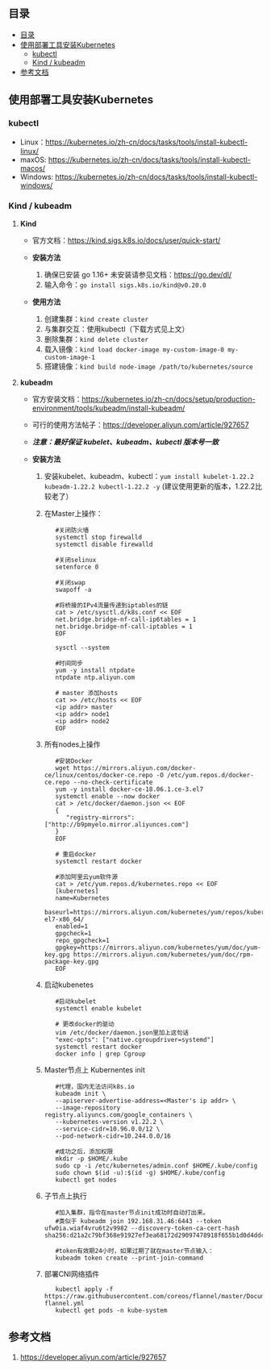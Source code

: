 ## 目录
- [目录](#目录)
- [使用部署工具安装Kubernetes](#使用部署工具安装kubernetes)
  - [kubectl](#kubectl)
  - [Kind / kubeadm](#kind--kubeadm)
- [参考文档](#参考文档)




## 使用部署工具安装Kubernetes

### kubectl

- Linux：https://kubernetes.io/zh-cn/docs/tasks/tools/install-kubectl-linux/
- maxOS: https://kubernetes.io/zh-cn/docs/tasks/tools/install-kubectl-macos/
- Windows: https://kubernetes.io/zh-cn/docs/tasks/tools/install-kubectl-windows/

### Kind / kubeadm

1. **Kind**

   * 官方文档：https://kind.sigs.k8s.io/docs/user/quick-start/

   * **安装方法**
     1. 确保已安装 go 1.16+ 未安装请参见文档：https://go.dev/dl/
     2. 输入命令：``` go install sigs.k8s.io/kind@v0.20.0 ``` 

   * **使用方法**
     1. 创建集群：``` kind create cluster ```
     2. 与集群交互：使用kubectl（下载方式见上文）
     3. 删除集群：``` kind delete cluster ```
     4. 载入镜像：``` kind load docker-image my-custom-image-0 my-custom-image-1 ```
     5. 搭建镜像：``` kind build node-image /path/to/kubernetes/source ```

2. **kubeadm**

   * 官方安装文档：https://kubernetes.io/zh-cn/docs/setup/production-environment/tools/kubeadm/install-kubeadm/

   * 可行的使用方法帖子：https://developer.aliyun.com/article/927657

   * ***注意：最好保证 kubelet、kubeadm、kubectl 版本号一致***

   * **安装方法**
     1. 安装kubelet、kubeadm、kubectl：``` yum install kubelet-1.22.2 kubeadm-1.22.2 kubectl-1.22.2 -y ``` (建议使用更新的版本，1.22.2比较老了）
     2. 在Master上操作：
        ```
           #关闭防火墙
           systemctl stop firewalld
           systemctl disable firewalld

           #关闭selinux
           setenforce 0

           #关闭swap
           swapoff -a

           #将桥接的IPv4流量传递到iptables的链
           cat > /etc/sysctl.d/k8s.conf << EOF
           net.bridge.bridge-nf-call-ip6tables = 1
           net.bridge.bridge-nf-call-iptables = 1
           EOF

           sysctl --system

           #时间同步
           yum -y install ntpdate
           ntpdate ntp.aliyun.com
        
           # master 添加hosts
           cat >> /etc/hosts << EOF
           <ip addr> master
           <ip addr> node1
           <ip addr> node2
           EOF
        ```
     3. 所有nodes上操作
        ```
           #安装Docker
           wget https://mirrors.aliyun.com/docker-ce/linux/centos/docker-ce.repo -O /etc/yum.repos.d/docker-ce.repo --no-check-certificate
           yum -y install docker-ce-18.06.1.ce-3.el7
           systemctl enable --now docker
           cat > /etc/docker/daemon.json << EOF
           {
              "registry-mirrors":["http://b9pmyelo.mirror.aliyunces.com"]
           }
           EOF
        
           # 重启docker 
           systemctl restart docker

           #添加阿里云yum软件源
           cat > /etc/yum.repos.d/kubernetes.repo << EOF
           [kubernetes]
           name=Kubernetes
           baseurl=https://mirrors.aliyun.com/kubernetes/yum/repos/kubernetes-el7-x86_64/
           enabled=1
           gpgcheck=1
           repo_gpgcheck=1
           gpgkey=https://mirrors.aliyun.com/kubernetes/yum/doc/yum-key.gpg https://mirrors.aliyun.com/kubernetes/yum/doc/rpm-package-key.gpg
           EOF
        ```
     4. 启动kubenetes
        ```
           #启动kubelet
           systemctl enable kubelet

           # 更改docker的驱动
           vim /etc/docker/daemon.json里加上这句话
           "exec-opts": ["native.cgroupdriver=systemd"]
           systemctl restart docker
           docker info | grep Cgroup
        ```

     5. Master节点上 Kubernentes init
        ```
           #代理，国内无法访问k8s.io
           kubeadm init \
           --apiserver-advertise-address=<Master's ip addr> \
           --image-repository registry.aliyuncs.com/google_containers \
           --kubernetes-version v1.22.2 \
           --service-cidr=10.96.0.0/12 \
           --pod-network-cidr=10.244.0.0/16

           #成功之后，添加权限
           mkdir -p $HOME/.kube
           sudo cp -i /etc/kubernetes/admin.conf $HOME/.kube/config
           sudo chown $(id -u):$(id -g) $HOME/.kube/config
           kubectl get nodes

     6. 子节点上执行
        ```
           #加入集群，指令在master节点init成功时自动打出来。
           #类似于 kubeadm join 192.168.31.46:6443 --token ufw0ia.wiaf4vru6t2v9982 --discovery-token-ca-cert-hash sha256:d21a2c79bf368e91927ef3ea68172d29097478918f655b1d0d4ddcc9a155037e

           #token有效期24小时，如果过期了就在master节点输入：
           kubeadm token create --print-join-command
        ```

     7. 部署CNI网络插件
        ```
           kubectl apply -f  https://raw.githubusercontent.com/coreos/flannel/master/Documentation/kube-flannel.yml
           kubectl get pods -n kube-system
        ```
        
   
## 参考文档
1. https://developer.aliyun.com/article/927657